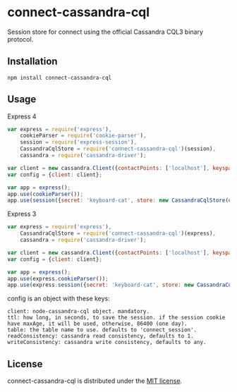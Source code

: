 # connect-cassandra-cql
Session store for connect using the official Cassandra CQL3 binary protocol.

## Installation
```
npm install connect-cassandra-cql
```

## Usage
Express 4
```javascript
var express = require('express'),
    cookieParser = require('cookie-parser'),
    session = require('express-session'),
    CassandraCqlStore = require('connect-cassandra-cql')(session),
    cassandra = require('cassandra-driver');

var client = new cassandra.Client({contactPoints: ['localhost'], keyspace: 'myKeyspace'});
var config = {client: client};

var app = express();
app.use(cookieParser());
app.use(session({secret: 'keyboard-cat', store: new CassandraCqlStore(config)));
```

Express 3
```javascript
var express = require('express'),
    CassandraCqlStore = require('connect-cassandra-cql')(express),
    cassandra = require('cassandra-driver');

var client = new cassandra.Client({contactPoints: ['localhost'], keyspace: 'myKeyspace'});
var config = {client: client};

var app = express();
app.use(express.cookieParser());
app.use(express.session({secret: 'keyboard-cat', store: new CassandraCqlStore(config)));
```
config is an object with these keys:
```
client: node-cassandra-cql object. mandatory.
ttl: how long, in seconds, to save the session. if the session cookie have maxAge, it will be used, otherwise, 86400 (one day).
table: the table name to use. defaults to 'connect_session'.
readConsistency: cassandra read consistency, defaults to 1.
writeConsistency: cassandra write consistency, defaults to any.
```

## License

connect-cassandra-cql is distributed under the [MIT license](https://raw.github.com/asafyish/connect-cassandra-cql/master/LICENSE).
